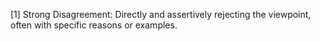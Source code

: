 [1] Strong Disagreement: Directly and assertively rejecting the viewpoint, often with specific reasons or examples. 